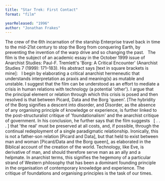 ```yaml
---
title: "Star Trek: First Contact"
format: "film"

yearReleased: "1996"
author: "Jonathan Frakes"
---
```

The crew of the 6th incarnation of the starship  Enterprise travel back in time to the mid-21st century to stop the Borg from  conquering Earth, by preventing the invention of the warp drive and so changing  the past.
 
The film is the subject of an academic essay in the  October 1999 issue of Anarchist Studies: Paul-F. Tremlett's 'Borg: A  Critical Encounter' (Anarchist Studies 7 (1999): 171–183). His abstract  says [text in square brackets is mine]:
 
I begin by elaborating a critical anarchist hermeneutic  that understands interpretation as praxis and meaning(s) as mutable and  unstable. I suggest that the film can be understood as an effort to mediate a  crisis in human relations with technology (a potential 'other'). I argue that  the principal element or relation through which this crisis is posed and then  resolved is that between Picard, Data and the Borg 'queen'. [The hybridity of  the Borg signifies a descent into disorder, and Disorder, as the absence of any  organising principle of knowledge or experience, is further linked to the  post-structuralist critique of 'foundationalism' and the anarchist critique of  government.
In his conclusion, he further says that the film suggests
 
[ . . . ] that 'the real' must be preserved at all costs,  and, if possible, through the continual redeployment of a single paradigmatic  relationship. Ironically, this is not a father-son relation [Picard and  Data], but that held to exist between man and woman [Picard/Data and the Borg  queen], as elaborated in the Biblical account of the creation of the world.  Technology, like Eve, is derivative of man, and should therefore serve man as an  ally and a helpmate. In anarchist terms, this signifies the hegemony of a  particular strand of Western philosophy that has been a dominant founding  principle in the organisation of contemporary knowledge and experience. The  critique of foundations and organising principles is the task of our  times.